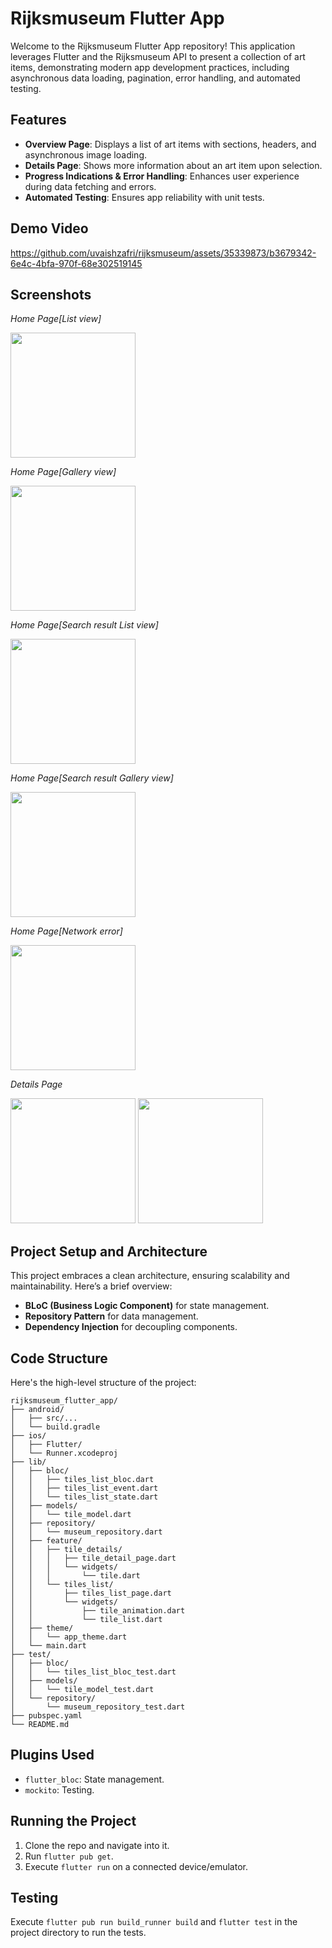 
# Rijksmuseum Flutter App

Welcome to the Rijksmuseum Flutter App repository! This application leverages Flutter and the Rijksmuseum API to present a collection of art items, demonstrating modern app development practices, including asynchronous data loading, pagination, error handling, and automated testing.

## Features

- **Overview Page**: Displays a list of art items with sections, headers, and asynchronous image loading.
- **Details Page**: Shows more information about an art item upon selection.
- **Progress Indications & Error Handling**: Enhances user experience during data fetching and errors.
- **Automated Testing**: Ensures app reliability with unit tests.

## Demo Video
https://github.com/uvaishzafri/rijksmuseum/assets/35339873/b3679342-6e4c-4bfa-970f-68e302519145

## Screenshots

*Home Page[List view]*

<img src="https://github.com/uvaishzafri/rijksmuseum/assets/35339873/8ff6bba5-2a0d-4637-8f6e-3e829d2ebd04" width="200" />

*Home Page[Gallery view]*

<img src="https://github.com/uvaishzafri/rijksmuseum/assets/35339873/085e580a-384f-47a6-aa6c-464e894e7706" width="200" />

*Home Page[Search result List view]*

<img src="https://github.com/uvaishzafri/rijksmuseum/assets/35339873/3b4cb36d-e17a-4f2b-a2c9-1ec399870feb" width="200" />

*Home Page[Search result Gallery view]*

<img src="https://github.com/uvaishzafri/rijksmuseum/assets/35339873/f1e83fd0-e1e1-468a-8cfb-ce29b452b744" width="200" />

*Home Page[Network error]*

<img src="https://github.com/uvaishzafri/rijksmuseum/assets/35339873/f368516d-62f6-4c70-89a7-ab4f7872b5a8" width="200" />

*Details Page*

<img src="https://github.com/uvaishzafri/rijksmuseum/assets/35339873/d960412c-4442-47f7-9e57-651c2acb9e5f" width="200" />

<img src="https://github.com/uvaishzafri/rijksmuseum/assets/35339873/94f7d26a-c407-4ea7-9d45-12adfa7e7f7e" width="200" />

## Project Setup and Architecture

This project embraces a clean architecture, ensuring scalability and maintainability. Here’s a brief overview:

- **BLoC (Business Logic Component)** for state management.
- **Repository Pattern** for data management.
- **Dependency Injection** for decoupling components.

## Code Structure

Here's the high-level structure of the project:

```plaintext
rijksmuseum_flutter_app/
├── android/
│   ├── src/...
│   └── build.gradle
├── ios/
│   ├── Flutter/
│   └── Runner.xcodeproj
├── lib/
│   ├── bloc/
│   │   ├── tiles_list_bloc.dart
│   │   ├── tiles_list_event.dart
│   │   └── tiles_list_state.dart
│   ├── models/
│   │   └── tile_model.dart
│   ├── repository/
│   │   └── museum_repository.dart
│   ├── feature/
│   │   ├── tile_details/
│   │   │   ├── tile_detail_page.dart
│   │   │   └── widgets/
│   │   │       └── tile.dart
│   │   └── tiles_list/
│   │       ├── tiles_list_page.dart
│   │       └── widgets/
│   │           ├── tile_animation.dart
│   │           └── tile_list.dart
│   ├── theme/
│   │   └── app_theme.dart
│   └── main.dart
├── test/
│   ├── bloc/
│   │   └── tiles_list_bloc_test.dart
│   ├── models/
│   │   └── tile_model_test.dart
│   └── repository/
│       └── museum_repository_test.dart
├── pubspec.yaml
└── README.md
```

## Plugins Used

- `flutter_bloc`: State management.
- `mockito`: Testing.

## Running the Project

1. Clone the repo and navigate into it.
2. Run `flutter pub get`.
3. Execute `flutter run` on a connected device/emulator.

## Testing

Execute `flutter pub run build_runner build` and `flutter test` in the
project directory to run the tests.
